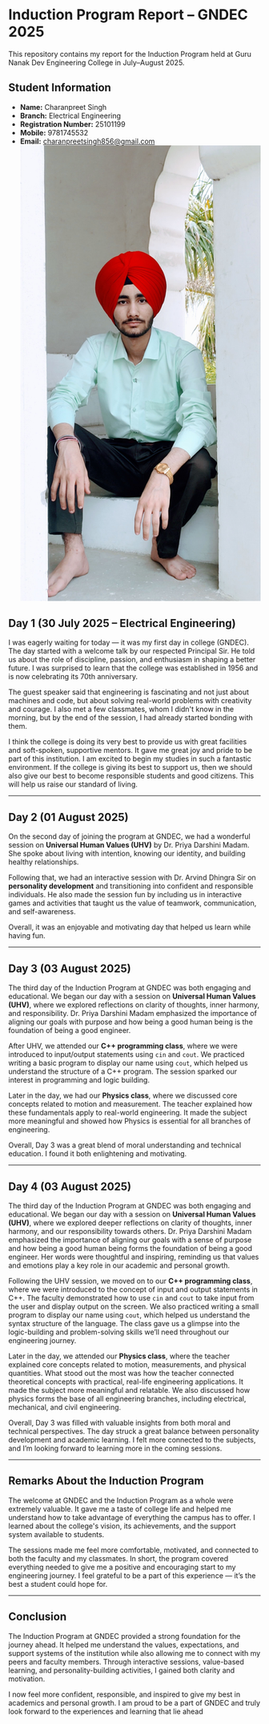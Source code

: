 # Induction Program Report – GNDEC 2025

This repository contains my report for the Induction Program held at Guru Nanak Dev Engineering College in July–August 2025. 

## Student Information
- **Name:** Charanpreet Singh  
- **Branch:** Electrical Engineering  
- **Registration Number:** 25101199  
- **Mobile:** 9781745532  
- **Email:** charanpreetsingh856@gmail.com
![Image](day1.jpg)
## Day 1 (30 July 2025 – Electrical Engineering)

I was eagerly waiting for today — it was my first day in college (GNDEC). The day started with a welcome talk by our respected Principal Sir. He told us about the role of discipline, passion, and enthusiasm in shaping a better future. I was surprised to learn that the college was established in 1956 and is now celebrating its 70th anniversary. 

The guest speaker said that engineering is fascinating and not just about machines and code, but about solving real-world problems with creativity and courage. I also met a few classmates, whom I didn't know in the morning, but by the end of the session, I had already started bonding with them. 

I think the college is doing its very best to provide us with great facilities and soft-spoken, supportive mentors. It gave me great joy and pride to be part of this institution. I am excited to begin my studies in such a fantastic environment. If the college is giving its best to support us, then we should also give our best to become responsible students and good citizens. This will help us raise our standard of living.

---

## Day 2 (01 August 2025)

On the second day of joining the program at GNDEC, we had a wonderful session on **Universal Human Values (UHV)** by Dr. Priya Darshini Madam. She spoke about living with intention, knowing our identity, and building healthy relationships.

Following that, we had an interactive session with Dr. Arvind Dhingra Sir on **personality development** and transitioning into confident and responsible individuals. He also made the session fun by including us in interactive games and activities that taught us the value of teamwork, communication, and self-awareness.

Overall, it was an enjoyable and motivating day that helped us learn while having fun.

---

## Day 3 (03 August 2025)

The third day of the Induction Program at GNDEC was both engaging and educational. We began our day with a session on **Universal Human Values (UHV)**, where we explored reflections on clarity of thoughts, inner harmony, and responsibility. Dr. Priya Darshini Madam emphasized the importance of aligning our goals with purpose and how being a good human being is the foundation of being a good engineer.

After UHV, we attended our **C++ programming class**, where we were introduced to input/output statements using `cin` and `cout`. We practiced writing a basic program to display our name using `cout`, which helped us understand the structure of a C++ program. The session sparked our interest in programming and logic building.

Later in the day, we had our **Physics class**, where we discussed core concepts related to motion and measurement. The teacher explained how these fundamentals apply to real-world engineering. It made the subject more meaningful and showed how Physics is essential for all branches of engineering.

Overall, Day 3 was a great blend of moral understanding and technical education. I found it both enlightening and motivating.

---

##  Day 4 (03 August 2025)

The third day of the Induction Program at GNDEC was both engaging and educational. We began our day with a session on **Universal Human Values (UHV)**, where we explored deeper reflections on clarity of thoughts, inner harmony, and our responsibility towards others. Dr. Priya Darshini Madam emphasized the importance of aligning our goals with a sense of purpose and how being a good human being forms the foundation of being a good engineer. Her words were thoughtful and inspiring, reminding us that values and emotions play a key role in our academic and personal growth.

Following the UHV session, we moved on to our **C++ programming class**, where we were introduced to the concept of input and output statements in C++. The faculty demonstrated how to use `cin` and `cout` to take input from the user and display output on the screen. We also practiced writing a small program to display our name using `cout`, which helped us understand the syntax structure of the language. The class gave us a glimpse into the logic-building and problem-solving skills we’ll need throughout our engineering journey.

Later in the day, we attended our **Physics class**, where the teacher explained core concepts related to motion, measurements, and physical quantities. What stood out the most was how the teacher connected theoretical concepts with practical, real-life engineering applications. It made the subject more meaningful and relatable. We also discussed how physics forms the base of all engineering branches, including electrical, mechanical, and civil engineering.

Overall, Day 3 was filled with valuable insights from both moral and technical perspectives. The day struck a great balance between personality development and academic learning. I felt more connected to the subjects, and I’m looking forward to learning more in the coming sessions.

---

##  Remarks About the Induction Program

The welcome at GNDEC and the Induction Program as a whole were extremely valuable. It gave me a taste of college life and helped me understand how to take advantage of everything the campus has to offer. I learned about the college's vision, its achievements, and the support system available to students.

The sessions made me feel more comfortable, motivated, and connected to both the faculty and my classmates. In short, the program covered everything needed to give me a positive and encouraging start to my engineering journey. I feel grateful to be a part of this experience — it’s the best a student could hope for.

---

## Conclusion

The Induction Program at GNDEC provided a strong foundation for the journey ahead. It helped me understand the values, expectations, and support systems of the institution while also allowing me to connect with my peers and faculty members. Through interactive sessions, value-based learning, and personality-building activities, I gained both clarity and motivation. 

I now feel more confident, responsible, and inspired to give my best in academics and personal growth. I am proud to be a part of GNDEC and truly look forward to the experiences and learning that lie ahead



